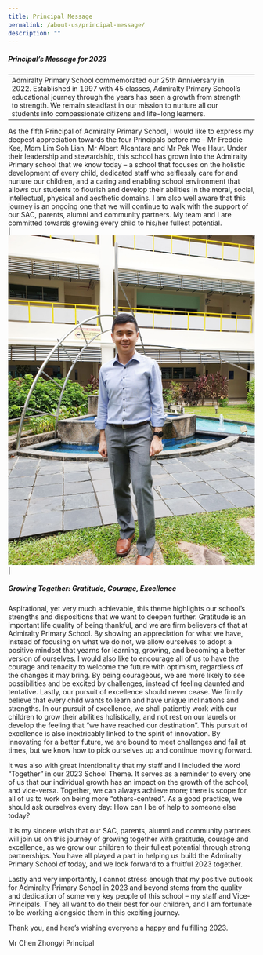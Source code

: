 ```yaml
---
title: Principal Message
permalink: /about-us/principal-message/
description: ""
---
```

##### Principal’s Message for 2023

| | | 
| -------- | -------- | 
| Admiralty Primary School commemorated our 25th Anniversary in 2022. Established in 1997 with 45 classes, Admiralty Primary School’s educational journey through the years has seen a growth from strength to strength. We remain steadfast in our mission to nurture all our students into compassionate citizens and life-long learners.
As the fifth Principal of Admiralty Primary School, I would like to express my deepest appreciation towards the four Principals before me – Mr Freddie Kee, Mdm Lim Soh Lian, Mr Albert Alcantara and Mr Pek Wee Haur. Under their leadership and stewardship, this school has grown into the Admiralty Primary school that we know today – a school that focuses on the holistic development of every child, dedicated staff who selflessly care for and nurture our children, and a caring and enabling school environment that allows our students to flourish and develop their abilities in the moral, social, intellectual, physical and aesthetic domains. I am also well aware that this journey is an ongoing one that we will continue to walk with the support of our SAC, parents, alumni and community partners. My team and I are committed towards growing every child to his/her fullest potential.  
|  ![](/images/20221213_105903.jpg)     | 



##### Growing Together: Gratitude, Courage, Excellence

Aspirational, yet very much achievable, this theme highlights our school’s strengths and dispositions that we want to deepen further. Gratitude is an important life quality of being thankful, and we are firm believers of that at Admiralty Primary School. By showing an appreciation for what we have, instead of focusing on what we do not, we allow ourselves to adopt a positive mindset that yearns for learning, growing, and becoming a better version of ourselves. I would also like to encourage all of us to have the courage and tenacity to welcome the future with optimism, regardless of the changes it may bring. By being courageous, we are more likely to see possibilities and be excited by challenges, instead of feeling daunted and tentative. Lastly, our pursuit of excellence should never cease. We firmly believe that every child wants to learn and have unique inclinations and strengths. In our pursuit of excellence, we shall patiently work with our children to grow their abilities holistically, and not rest on our laurels or develop the feeling that “we have reached our destination”. This pursuit of excellence is also inextricably linked to the spirit of innovation. By innovating for a better future, we are bound to meet challenges and fail at times, but we know how to pick ourselves up and continue moving forward.  

It was also with great intentionality that my staff and I included the word “Together” in our 2023 School Theme. It serves as a reminder to every one of us that our individual growth has an impact on the growth of the school, and vice-versa. Together, we can always achieve more; there is scope for all of us to work on being more “others-centred”. As a good practice, we should ask ourselves every day: How can I be of help to someone else today? 

It is my sincere wish that our SAC, parents, alumni and community partners will join us on this journey of growing together with gratitude, courage and excellence, as we grow our children to their fullest potential through strong partnerships. You have all played a part in helping us build the Admiralty Primary School of today, and we look forward to a fruitful 2023 together. 

Lastly and very importantly, I cannot stress enough that my positive outlook for Admiralty Primary School in 2023 and beyond stems from the quality and dedication of some very key people of this school – my staff and Vice-Principals. They all want to do their best for our children, and I am fortunate to be working alongside them in this exciting journey. 

Thank you, and here’s wishing everyone a happy and fulfilling 2023. 

Mr Chen Zhongyi
Principal
